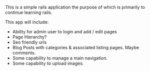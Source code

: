 This is a simple rails application the purpose of which is primarily to continue learning rails.

This app will include:

- Ability for admin user to login and add / edit pages
- Page Hierarchy?
- Seo friendly urls
- Blog Posts with categories & associated listing pages. Maybe comments.
- Some capability to manage a main navigation.
- Some capability to upload images.

